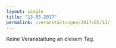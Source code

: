 ```yaml
---
layout: single
title: "13.05.2017"
permalink: /veranstaltungen/2017/05/13/
---
```


Keine Veranstaltung an diesem Tag.
